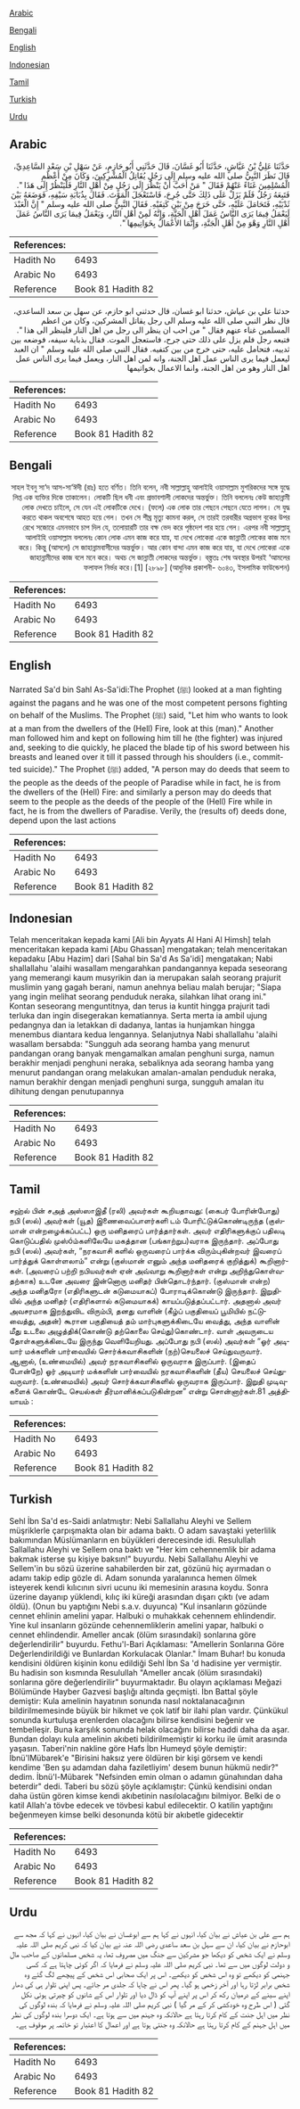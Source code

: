 [Arabic](#arabic)

[Bengali](#bengali)

[English](#english)

[Indonesian](#indonesian)

[Tamil](#tamil)

[Turkish](#turkish)

[Urdu](#urdu)

## Arabic


<div dir="rtl" lang="ar" style={{fontSize:'larger',backgroundColor:'#f8f9fa',padding:20}}>
حَدَّثَنَا عَلِيُّ بْنُ عَيَّاشٍ، حَدَّثَنَا أَبُو غَسَّانَ، قَالَ حَدَّثَنِي أَبُو حَازِمٍ، عَنْ سَهْلِ بْنِ سَعْدٍ السَّاعِدِيِّ، قَالَ نَظَرَ النَّبِيُّ صلى الله عليه وسلم إِلَى رَجُلٍ يُقَاتِلُ الْمُشْرِكِينَ، وَكَانَ مِنْ أَعْظَمِ الْمُسْلِمِينَ غَنَاءً عَنْهُمْ فَقَالَ ‏"‏ مَنْ أَحَبَّ أَنْ يَنْظُرَ إِلَى رَجُلٍ مِنْ أَهْلِ النَّارِ فَلْيَنْظُرْ إِلَى هَذَا ‏"‏‏.‏ فَتَبِعَهُ رَجُلٌ فَلَمْ يَزَلْ عَلَى ذَلِكَ حَتَّى جُرِحَ، فَاسْتَعْجَلَ الْمَوْتَ‏.‏ فَقَالَ بِذُبَابَةِ سَيْفِهِ، فَوَضَعَهُ بَيْنَ ثَدْيَيْهِ، فَتَحَامَلَ عَلَيْهِ، حَتَّى خَرَجَ مِنْ بَيْنِ كَتِفَيْهِ‏.‏ فَقَالَ النَّبِيُّ صلى الله عليه وسلم ‏"‏ إِنَّ الْعَبْدَ لَيَعْمَلُ فِيمَا يَرَى النَّاسُ عَمَلَ أَهْلِ الْجَنَّةِ، وَإِنَّهُ لَمِنْ أَهْلِ النَّارِ، وَيَعْمَلُ فِيمَا يَرَى النَّاسُ عَمَلَ أَهْلِ النَّارِ وَهْوَ مِنْ أَهْلِ الْجَنَّةِ، وَإِنَّمَا الأَعْمَالُ بِخَوَاتِيمِهَا ‏"‏‏.‏
</div>
<div style={{backgroundColor:'#f8f9fa',padding:20, marginBottom: 10}}><table> <thead> <tr> <th>References:</th> <th></th> </tr> </thead> <tbody><tr><td>Hadith No</td><td>6493</td></tr><tr><td>Arabic No</td><td>6493</td></tr><tr><td>Reference</td><td>Book 81 Hadith 82</td></tr></tbody></table></div>


<div dir="rtl" lang="ar" style={{fontSize:'larger',backgroundColor:'#f8f9fa',padding:20}}>
حدثنا علي بن عياش، حدثنا ابو غسان، قال حدثني ابو حازم، عن سهل بن سعد الساعدي، قال نظر النبي صلى الله عليه وسلم الى رجل يقاتل المشركين، وكان من اعظم المسلمين غناء عنهم فقال " من احب ان ينظر الى رجل من اهل النار فلينظر الى هذا ". فتبعه رجل فلم يزل على ذلك حتى جرح، فاستعجل الموت. فقال بذبابة سيفه، فوضعه بين ثدييه، فتحامل عليه، حتى خرج من بين كتفيه. فقال النبي صلى الله عليه وسلم " ان العبد ليعمل فيما يرى الناس عمل اهل الجنة، وانه لمن اهل النار، ويعمل فيما يرى الناس عمل اهل النار وهو من اهل الجنة، وانما الاعمال بخواتيمها
</div>
<div style={{backgroundColor:'#f8f9fa',padding:20, marginBottom: 10}}><table> <thead> <tr> <th>References:</th> <th></th> </tr> </thead> <tbody><tr><td>Hadith No</td><td>6493</td></tr><tr><td>Arabic No</td><td>6493</td></tr><tr><td>Reference</td><td>Book 81 Hadith 82</td></tr></tbody></table></div>

## Bengali


<div dir="rtl" lang="bn" style={{fontSize:'larger',backgroundColor:'#f8f9fa',padding:20}}>
সাহল ইবনু সা‘দ আস-সা‘ঈদী (রাঃ) হতে বর্ণিত। তিনি বলেন, নবী সাল্লাল্লাহু আলাইহি ওয়াসাল্লাম মুশরিকদের সঙ্গে যুদ্ধে লিপ্ত এক ব্যক্তির দিকে তাকালেন। লোকটি ছিল ধনী এবং প্রভাবশালী লোকদের অন্তর্ভুক্ত। তিনি বললেনঃ কেউ জাহান্নামী লোক দেখতে চাইলে, সে যেন এই লোকটিকে দেখে। (ফলে) এক লোক তার পেছনে পেছনে যেতে লাগল। সে যুদ্ধ করতে থাকল অবশেষে আহত হয়ে গেল। তখন সে শীঘ্র মৃত্যু কামনা করল, সে তারই তরবারীর অগ্রভাগ বুকের উপর রেখে সজোরে এমনভাবে চাপ দিল যে, তলোয়ারটি তার বক্ষ ভেদ করে পৃষ্ঠদেশ পার হয়ে গেল। এরপর নবী সাল্লাল্লাহু আলাইহি ওয়াসাল্লাম বললেনঃ কোন লোক এমন কাজ করে যায়, যা দেখে লোকেরা একে জান্নাতী লোকের কাজ মনে করে। কিন্তু (আসলে) সে জাহান্নামবাসীদের অন্তর্ভুক্ত। আর কোন বান্দা এমন কাজ করে যায়, যা দেখে লোকেরা একে জাহান্নামীদের কাজ বলে মনে করে। অথচ সে জান্নাতী লোকদের অন্তর্ভুক্ত। বস্ত্ততঃ শেষ অবস্থার উপরই ‘আমলের ফলাফল নির্ভর করে।[1] [২৮৯৮] (আধুনিক প্রকাশনী- ৬০৪৩, ইসলামিক ফাউন্ডেশন)
</div>
<div style={{backgroundColor:'#f8f9fa',padding:20, marginBottom: 10}}><table> <thead> <tr> <th>References:</th> <th></th> </tr> </thead> <tbody><tr><td>Hadith No</td><td>6493</td></tr><tr><td>Arabic No</td><td>6493</td></tr><tr><td>Reference</td><td>Book 81 Hadith 82</td></tr></tbody></table></div>

## English


<div dir="ltr" lang="en" style={{fontSize:'larger',backgroundColor:'#f8f9fa',padding:20}}>
Narrated Sa'd bin Sahl As-Sa'idi:The Prophet (ﷺ) looked at a man fighting against the pagans and he was one of the most competent persons fighting on behalf of the Muslims. The Prophet (ﷺ) said, "Let him who wants to look at a man from the dwellers of the (Hell) Fire, look at this (man)." Another man followed him and kept on following him till he (the fighter) was injured and, seeking to die quickly, he placed the blade tip of his sword between his breasts and leaned over it till it passed through his shoulders (i.e., committed suicide)." The Prophet (ﷺ) added, "A person may do deeds that seem to the people as the deeds of the people of Paradise while in fact, he is from the dwellers of the (Hell) Fire: and similarly a person may do deeds that seem to the people as the deeds of the people of the (Hell) Fire while in fact, he is from the dwellers of Paradise. Verily, the (results of) deeds done, depend upon the last actions
</div>
<div style={{backgroundColor:'#f8f9fa',padding:20, marginBottom: 10}}><table> <thead> <tr> <th>References:</th> <th></th> </tr> </thead> <tbody><tr><td>Hadith No</td><td>6493</td></tr><tr><td>Arabic No</td><td>6493</td></tr><tr><td>Reference</td><td>Book 81 Hadith 82</td></tr></tbody></table></div>

## Indonesian


<div dir="ltr" lang="id" style={{fontSize:'larger',backgroundColor:'#f8f9fa',padding:20}}>
Telah menceritakan kepada kami [Ali bin Ayyats Al Hani Al Himsh] telah menceritakan kepada kami [Abu Ghassan] mengatakan; telah menceritakan kepadaku [Abu Hazim] dari [Sahal bin Sa'd As Sa'idi] mengatakan; Nabi shallallahu 'alaihi wasallam mengarahkan pandangannya kepada seseorang yang memerangi kaum musyrikin dan ia merupakan salah seorang prajurit muslimin yang gagah berani, namun anehnya beliau malah berujar; "Siapa yang ingin melihat seorang penduduk neraka, silahkan lihat orang ini." Kontan seseorang menguntitnya, dan terus ia kuntit hingga prajurit tadi terluka dan ingin disegerakan kematiannya. Serta merta ia ambil ujung pedangnya dan ia letakkan di dadanya, lantas ia hunjamkan hingga menembus diantara kedua lengannya. Selanjutnya Nabi shallallahu 'alaihi wasallam bersabda: "Sungguh ada seorang hamba yang menurut pandangan orang banyak mengamalkan amalan penghuni surga, namun berakhir menjadi penghuni neraka, sebaliknya ada seorang hamba yang menurut pandangan orang melakukan amalan-amalan penduduk neraka, namun berakhir dengan menjadi penghuni surga, sungguh amalan itu dihitung dengan penutupannya
</div>
<div style={{backgroundColor:'#f8f9fa',padding:20, marginBottom: 10}}><table> <thead> <tr> <th>References:</th> <th></th> </tr> </thead> <tbody><tr><td>Hadith No</td><td>6493</td></tr><tr><td>Arabic No</td><td>6493</td></tr><tr><td>Reference</td><td>Book 81 Hadith 82</td></tr></tbody></table></div>

## Tamil


<div dir="ltr" lang="ta" style={{fontSize:'larger',backgroundColor:'#f8f9fa',padding:20}}>
சஹ்ல் பின் சஅத் அஸ்ஸாஇதீ (ரலி) அவர்கள் கூறியதாவது: (கைபர் போரின்போது) நபி (ஸல்) அவர்கள் (யூத) இணைவைப்பாளர்களி டம் போரிட்டுக்கொண்டிருந்த (குஸ்மான் என்றழைக்கப்பட்ட) ஒரு மனிதரைப் பார்த்தார்கள். அவர் எதிரிகளுக்குப் பதிலடி கொடுப்பதில் முஸ்óம்களிலேயே மகத்தான (பங்காற்றுப)வராக இருந்தார். அப்போது நபி (ஸல்) அவர்கள், “நரகவாசி களில் ஒருவரைப் பார்க்க விரும்புகின்றவர் இவரைப் பார்த்துக் கொள்ளலாம்” என்று (குஸ்மான் எனும் அந்த மனிதரைக் குறித்துக்) கூறினார்கள். (அவரைப் பற்றி நபியவர்கள் ஏன் அவ்வாறு கூறினார்கள் என்று அறிந்துகொள்வதற்காக) உடனே அவரை இன்னொரு மனிதர் பின்தொடர்ந்தார். (குஸ்மான் என்ற) அந்த மனிதரோ (எதிரிகளுடன் கடுமையாகப்) போராடிக்கொண்டு இருந்தார். இறுதியில் அந்த மனிதர் (எதிரிகளால் கடுமையாகக்) காயப்படுத்தப்பட்டார். அதனால் அவர் அவசரமாக இறந்துவிட விரும்பி, தனது வாளின் (கீழ்ப் பகுதியைப் பூமியில் நட்டுவைத்து, அதன்) கூரான பகுதியைத் தம் மார்புகளுக்கிடையே வைத்து, அந்த வாளின் மீது உடலை அழுத்திக்(கொண்டு தற்கொலை செய்து)கொண்டார். வாள் அவருடைய தோள்களுக்கிடையே இருந்து வெளியேறியது. அப்போது நபி (ஸல்) அவர்கள் “ஓர் அடியார் மக்களின் பார்வையில் சொர்க்கவாசிகளின் (நற்)செயலைச் செய்துவருவார். ஆனால், (உண்மையில்) அவர் நரகவாசிகளில் ஒருவராக இருப்பார். (இதைப் போன்றே) ஓர் அடியார் மக்களின் பார்வையில் நரகவாசிகளின் (தீய) செயலைச் செய்துவருவார். (உண்மையில்) அவர் சொர்க்கவாசிகளில் ஒருவராக இருப்பார். இறுதி முடிவுகளைக் கொண்டே செயல்கள் தீர்மானிக்கப்படுகின்றன” என்று சொன்னார்கள்.81 அத்தியாயம் :
</div>
<div style={{backgroundColor:'#f8f9fa',padding:20, marginBottom: 10}}><table> <thead> <tr> <th>References:</th> <th></th> </tr> </thead> <tbody><tr><td>Hadith No</td><td>6493</td></tr><tr><td>Arabic No</td><td>6493</td></tr><tr><td>Reference</td><td>Book 81 Hadith 82</td></tr></tbody></table></div>

## Turkish


<div dir="ltr" lang="tr" style={{fontSize:'larger',backgroundColor:'#f8f9fa',padding:20}}>
Sehl İbn Sa'd es-Saidi anlatmıştır: Nebi Sallallahu Aleyhi ve Sellem müşriklerle çarpışmakta olan bir adama baktı. O adam savaştaki yeterlilik bakımından Müslümanların en büyükleri derecesinde idi. Resulullah Sallallahu Aleyhi ve Sellem ona baktı ve "Her kim cehennemlik bir adama bakmak isterse şu kişiye baksın!" buyurdu. Nebi Sallallahu Aleyhi ve Sellem'in bu sözü üzerine sahabilerden bir zat, gözünü hiç ayırmadan o adamı takip edip gözle di. Adam sonunda yaralanınca hemen ölmek isteyerek kendi kılıcının sivri ucunu iki memesinin arasına koydu. Sonra üzerine dayanıp yüklendi, kılıç iki küreği arasından dışarı çıktı (ve adam öldü). (Onun bu yaptığını Nebi s.a.v. duyunca) "Kul insanların gözünde cennet ehlinin amelini yapar. Halbuki o muhakkak cehennem ehlindendir. Yine kul insanların gözünde cehennemliklerin amelini yapar, halbuki o cennet ehlindendir. Ameller ancak (ölüm sırasındaki) sonlarına göre değerlendirilir" buyurdu. Fethu'l-Bari Açıklaması: "Amellerin Sonlarına Göre Değerlendirildiği ve Bunlardan Korkulacak Olanlar." İmam Buhar! bu konuda kendisini öldüren kişinin konu edildiği Sehl İbn Sa 'd hadisine yer vermiştir. Bu hadisin son kısmında Resulullah "Ameller ancak (ölüm sırasındaki) sonlarına göre değerlendirilir" buyurmaktadır. Bu olayın açıklaması Meğazi Bölümünde Hayber Gazvesi başlığı altında geçmişti. İbn Battal şöyle demiştir: Kula amelinin hayatının sonunda nasıl noktalanacağının bildirilmemesinde büyük bir hikmet ve çok latif bir ilahi plan vardır. Çünkükul sonunda kurtuluşa erenlerden olacağını bilirse kendisini beğenir ve tembelleşir. Buna karşılık sonunda helak olacağını bilirse haddi daha da aşar. Bundan dolayı kula amelinin akıbeti bildirilmemiştir ki korku ile ümit arasında yaşasın. Taberi'nin nakline göre Hafs İbn Humeyd şöyle demiştir: İbnü'lMübarek'e "Birisini haksız yere öldüren bir kişi görsem ve kendi kendime 'Ben şu adamdan daha faziletliyim' desem bunun hükmü nedir?" dedim. İbnü'l-Mübarek "Nefsinden emin olman o adamın günahından daha beterdir" dedi. Taberi bu sözü şöyle açıklamıştır: Çünkü kendisini ondan daha üstün gören kimse kendi akıbetinin nasılolacağını bilmiyor. Belki de o katil Allah'a tövbe edecek ve tövbesi kabul edilecektir. O katilin yaptığını beğenmeyen kimse belki desonunda kötü bir akıbetle gidecektir
</div>
<div style={{backgroundColor:'#f8f9fa',padding:20, marginBottom: 10}}><table> <thead> <tr> <th>References:</th> <th></th> </tr> </thead> <tbody><tr><td>Hadith No</td><td>6493</td></tr><tr><td>Arabic No</td><td>6493</td></tr><tr><td>Reference</td><td>Book 81 Hadith 82</td></tr></tbody></table></div>

## Urdu


<div dir="rtl" lang="ur" style={{fontSize:'larger',backgroundColor:'#f8f9fa',padding:20}}>
ہم سے علی بن عیاش نے بیان کیا، انہوں نے کہا ہم سے ابوغسان نے بیان کیا، انہوں نے کہا کہ مجھ سے ابوحازم نے بیان کیا، ان سے سہل بن سعد ساعدی رضی اللہ عنہ نے بیان کیا کہ نبی کریم صلی اللہ علیہ وسلم نے ایک شخص کو دیکھا جو مشرکین سے جنگ میں مصروف تھا، یہ شخص مسلمانوں کے صاحب مال و دولت لوگوں میں سے تھا۔ نبی کریم صلی اللہ علیہ وسلم نے فرمایا کہ اگر کوئی چاہتا ہے کہ کسی جہنمی کو دیکھے تو وہ اس شخص کو دیکھے۔ اس پر ایک صحابی اس شخص کے پیچھے لگ گئے وہ شخص برابر لڑتا رہا اور آخر زخمی ہو گیا۔ پھر اس نے چاہا کہ جلدی مر جائے۔ پس اپنی تلوار ہی کی دھار اپنے سینے کے درمیان رکھ کر اس پر اپنے آپ کو ڈال دیا اور تلوار اس کے شانوں کو چیرتی ہوئی نکل گئی ( اس طرح وہ خودکشی کر کے مر گیا ) نبی کریم صلی اللہ علیہ وسلم نے فرمایا کہ بندہ لوگوں کی نظر میں اہل جنت کے کام کرتا رہتا ہے حالانکہ وہ جہنم میں سے ہوتا ہے۔ ایک دوسرا بندہ لوگوں کی نظر میں اہل جہنم کے کام کرتا رہتا ہے حالانکہ وہ جنتی ہوتا ہے اور اعمال کا اعتبار تو خاتمہ پر موقوف ہے۔
</div>
<div style={{backgroundColor:'#f8f9fa',padding:20, marginBottom: 10}}><table> <thead> <tr> <th>References:</th> <th></th> </tr> </thead> <tbody><tr><td>Hadith No</td><td>6493</td></tr><tr><td>Arabic No</td><td>6493</td></tr><tr><td>Reference</td><td>Book 81 Hadith 82</td></tr></tbody></table></div>
